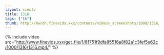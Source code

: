 ```yaml
--- 
layout: sieutv
title: 1316
tags: ["1k"]
thumb: http://hwcdn.finevids.xxx/contents/videos_screenshots/1000/1316/preview.mp4.jpg
---
```

{% include video src="http://www.finevids.xxx/get_file/1/81751f9dfa85516a8f82a1c3fef5e62c/1000/1316/1316.mp4/" %} 

